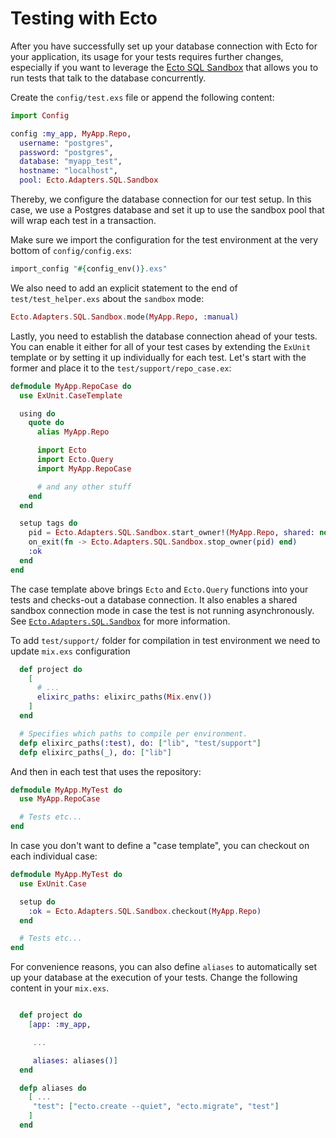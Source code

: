 # Testing with Ecto

After you have successfully set up your database connection with Ecto for your application,
its usage for your tests requires further changes, especially if you want to leverage the
[Ecto SQL Sandbox](https://hexdocs.pm/ecto_sql/Ecto.Adapters.SQL.Sandbox.html) that allows
you to run tests that talk to the database concurrently.

Create the `config/test.exs` file or append the following content:

```elixir
import Config

config :my_app, MyApp.Repo,
  username: "postgres",
  password: "postgres",
  database: "myapp_test",
  hostname: "localhost",
  pool: Ecto.Adapters.SQL.Sandbox

 ```

Thereby, we configure the database connection for our test setup.
In this case, we use a Postgres database and set it up to use the sandbox pool that will wrap each test in a transaction.

Make sure we import the configuration for the test environment at the very bottom of `config/config.exs`:

```elixir
import_config "#{config_env()}.exs"
```

We also need to add an explicit statement to the end of `test/test_helper.exs` about the `sandbox` mode:

```elixir
Ecto.Adapters.SQL.Sandbox.mode(MyApp.Repo, :manual)
```

Lastly, you need to establish the database connection ahead of your tests.
You can enable it either for all of your test cases by extending the `ExUnit` template or by setting it up individually for each test. Let's start with the former and place it to the `test/support/repo_case.ex`:

```elixir
defmodule MyApp.RepoCase do
  use ExUnit.CaseTemplate

  using do
    quote do
      alias MyApp.Repo

      import Ecto
      import Ecto.Query
      import MyApp.RepoCase

      # and any other stuff
    end
  end

  setup tags do
    pid = Ecto.Adapters.SQL.Sandbox.start_owner!(MyApp.Repo, shared: not tags[:async])
    on_exit(fn -> Ecto.Adapters.SQL.Sandbox.stop_owner(pid) end)
    :ok
  end
end
```

The case template above brings `Ecto` and `Ecto.Query` functions into your tests and checks-out a database connection. It also enables a shared sandbox connection mode in case the test is not running asynchronously.
See [`Ecto.Adapters.SQL.Sandbox`](https://hexdocs.pm/ecto_sql/Ecto.Adapters.SQL.Sandbox.html) for more information.

To add `test/support/` folder for compilation in test environment we need to update `mix.exs` configuration

```elixir
  def project do
    [
      # ...
      elixirc_paths: elixirc_paths(Mix.env())
    ]
  end

  # Specifies which paths to compile per environment.
  defp elixirc_paths(:test), do: ["lib", "test/support"]
  defp elixirc_paths(_), do: ["lib"]
```

And then in each test that uses the repository:

```elixir
defmodule MyApp.MyTest do
  use MyApp.RepoCase

  # Tests etc...
end
```

In case you don't want to define a "case template", you can checkout on each individual case:

```elixir
defmodule MyApp.MyTest do
  use ExUnit.Case

  setup do
    :ok = Ecto.Adapters.SQL.Sandbox.checkout(MyApp.Repo)
  end

  # Tests etc...
end
```

For convenience reasons, you can also define `aliases` to automatically set up your database at the execution of your tests.
Change the following content in your `mix.exs`.

```elixir

  def project do
    [app: :my_app,

     ...

     aliases: aliases()]
  end

  defp aliases do
    [ ...
     "test": ["ecto.create --quiet", "ecto.migrate", "test"]
    ]
  end
```
